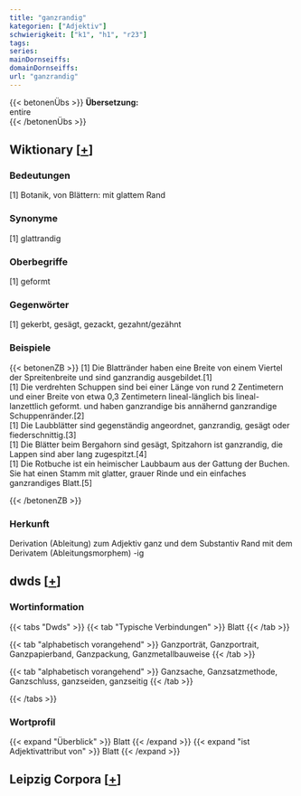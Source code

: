 ```yaml
---
title: "ganzrandig"
kategorien: ["Adjektiv"]
schwierigkeit: ["k1", "h1", "r23"]
tags:
series:
mainDornseiffs:
domainDornseiffs:
url: "ganzrandig"
---
```


{{< betonenÜbs >}}
**Übersetzung:**  
entire  
{{< /betonenÜbs >}}

## Wiktionary [[+](https://de.wiktionary.org/wiki/ganzrandig)]

### Bedeutungen
[1] Botanik, von Blättern: mit glattem Rand  

### Synonyme
[1] glattrandig  

### Oberbegriffe
[1] geformt  

### Gegenwörter
[1] gekerbt, gesägt, gezackt, gezahnt/gezähnt  

### Beispiele
{{< betonenZB >}}
[1] Die Blattränder haben eine Breite von einem Viertel der Spreitenbreite und sind ganzrandig ausgebildet.[1]  
[1] Die verdrehten Schuppen sind bei einer Länge von rund 2 Zentimetern und einer Breite von etwa 0,3 Zentimetern lineal-länglich bis lineal-lanzettlich geformt. und haben ganzrandige bis annähernd ganzrandige Schuppenränder.[2]  
[1] Die Laubblätter sind gegenständig angeordnet, ganzrandig, gesägt oder fiederschnittig.[3]  
[1] Die Blätter beim Bergahorn sind gesägt, Spitzahorn ist ganzrandig, die Lappen sind aber lang zugespitzt.[4]  
[1] Die Rotbuche ist ein heimischer Laubbaum aus der Gattung der Buchen. Sie hat einen Stamm mit glatter, grauer Rinde und ein einfaches ganzrandiges Blatt.[5]  

{{< /betonenZB >}}
### Herkunft
Derivation (Ableitung) zum Adjektiv ganz und dem Substantiv Rand mit dem Derivatem (Ableitungsmorphem) -ig  



## dwds [[+](https://www.dwds.de/wb/ganzrandig)]

### Wortinformation
{{< tabs "Dwds" >}}
{{< tab "Typische Verbindungen" >}}
Blatt
{{< /tab >}}

{{< tab "alphabetisch vorangehend" >}}
Ganzporträt, Ganzportrait, Ganzpapierband, Ganzpackung, Ganzmetallbauweise
{{< /tab >}}

{{< tab "alphabetisch vorangehend" >}}
Ganzsache, Ganzsatzmethode, Ganzschluss, ganzseiden, ganzseitig
{{< /tab >}}

{{< /tabs >}}

### Wortprofil
{{< expand "Überblick" >}} Blatt {{< /expand >}}
{{< expand "ist Adjektivattribut von" >}} Blatt {{< /expand >}}

## Leipzig Corpora [[+](https://corpora.uni-leipzig.de/en/res?word=ganzrandig&corpusId=deu_newscrawl-public_2018)]

